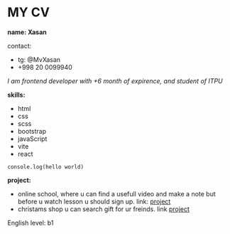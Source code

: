 # MY CV 

**name: Xasan**

contact: 
- tg: @MvXasan
- +998 20 0099940

*I am frontend developer with +6 month of expirence, and student of ITPU*

**skills:**
- html
- css
- scss
- bootstrap
- javaScript
- vite
- react

`console.log(hello world)`

**project:**
- online school, where u can find a usefull video and make a note but before u watch lesson u should sign up. link: [project](https://mxasan.github.io/EdUmeed-mvp/)
- christams shop u can search gift for ur freinds. link [project](https://christmas-shop-flame.vercel.app/)

English level: b1



